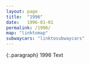 ```yaml
---
layout: page
title:  "1996"
date:   1996-01-01
permalink: /1996/
map: "linktomap"
subwaycars: "linktosubwaycars"
---
```

{:.paragraph}
1996 Text
